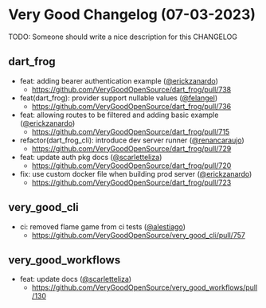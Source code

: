 # Very Good Changelog (07-03-2023)

TODO: Someone should write a nice description for this CHANGELOG

## dart_frog
- feat: adding bearer authentication example ([@erickzanardo](https://github.com/erickzanardo))
	- https://github.com/VeryGoodOpenSource/dart_frog/pull/738
- feat(dart_frog): provider support nullable values ([@felangel](https://github.com/felangel))
	- https://github.com/VeryGoodOpenSource/dart_frog/pull/736
- feat: allowing routes to be filtered and adding basic example ([@erickzanardo](https://github.com/erickzanardo))
	- https://github.com/VeryGoodOpenSource/dart_frog/pull/715
- refactor(dart_frog_cli): introduce dev server runner ([@renancaraujo](https://github.com/renancaraujo))
	- https://github.com/VeryGoodOpenSource/dart_frog/pull/729
- feat: update auth pkg docs ([@scarletteliza](https://github.com/scarletteliza))
	- https://github.com/VeryGoodOpenSource/dart_frog/pull/720
- fix: use custom docker file when building prod server ([@erickzanardo](https://github.com/erickzanardo))
	- https://github.com/VeryGoodOpenSource/dart_frog/pull/723

## very_good_cli
- ci: removed flame game from ci tests ([@alestiago](https://github.com/alestiago))
	- https://github.com/VeryGoodOpenSource/very_good_cli/pull/757

## very_good_workflows
- feat: update docs ([@scarletteliza](https://github.com/scarletteliza))
	- https://github.com/VeryGoodOpenSource/very_good_workflows/pull/130
